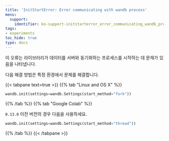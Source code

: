```yaml
---
title: 'InitStartError: Error communicating with wandb process'
menu:
  support:
    identifier: ko-support-initstarterror_error_communicating_wandb_process
tags:
- experiments
toc_hide: true
type: docs
---
```


이 오류는 라이브러리가 데이터를 서버와 동기화하는 프로세스를 시작하는 데 문제가 있음을 나타냅니다.

다음 해결 방법은 특정 환경에서 문제를 해결합니다.

{{< tabpane text=true >}}
{{% tab "Linux and OS X" %}}
```python
wandb.init(settings=wandb.Settings(start_method="fork"))
```

{{% /tab %}}
{{% tab "Google Colab" %}}

`0.13.0` 이전 버전의 경우 다음을 사용하세요.

```python
wandb.init(settings=wandb.Settings(start_method="thread"))
```
{{% /tab %}}
{{< /tabpane >}}
